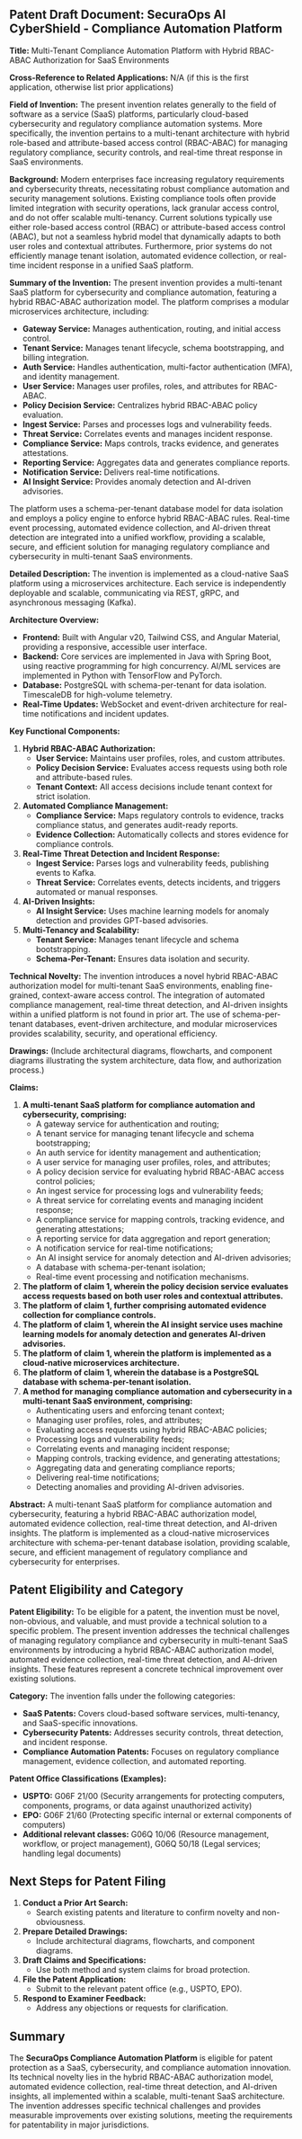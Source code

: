 ## Patent Draft Document: SecuraOps AI CyberShield - Compliance Automation Platform

**Title:**
Multi-Tenant Compliance Automation Platform with Hybrid RBAC-ABAC Authorization for SaaS Environments

**Cross-Reference to Related Applications:**
N/A (if this is the first application, otherwise list prior applications)

**Field of Invention:**
The present invention relates generally to the field of software as a service (SaaS) platforms, particularly cloud-based cybersecurity and regulatory compliance automation systems. More specifically, the invention pertains to a multi-tenant architecture with hybrid role-based and attribute-based access control (RBAC-ABAC) for managing regulatory compliance, security controls, and real-time threat response in SaaS environments.

**Background:**
Modern enterprises face increasing regulatory requirements and cybersecurity threats, necessitating robust compliance automation and security management solutions. Existing compliance tools often provide limited integration with security operations, lack granular access control, and do not offer scalable multi-tenancy. Current solutions typically use either role-based access control (RBAC) or attribute-based access control (ABAC), but not a seamless hybrid model that dynamically adapts to both user roles and contextual attributes. Furthermore, prior systems do not efficiently manage tenant isolation, automated evidence collection, or real-time incident response in a unified SaaS platform.

**Summary of the Invention:**
The present invention provides a multi-tenant SaaS platform for cybersecurity and compliance automation, featuring a hybrid RBAC-ABAC authorization model. The platform comprises a modular microservices architecture, including:

- **Gateway Service:** Manages authentication, routing, and initial access control.
- **Tenant Service:** Manages tenant lifecycle, schema bootstrapping, and billing integration.
- **Auth Service:** Handles authentication, multi-factor authentication (MFA), and identity management.
- **User Service:** Manages user profiles, roles, and attributes for RBAC-ABAC.
- **Policy Decision Service:** Centralizes hybrid RBAC-ABAC policy evaluation.
- **Ingest Service:** Parses and processes logs and vulnerability feeds.
- **Threat Service:** Correlates events and manages incident response.
- **Compliance Service:** Maps controls, tracks evidence, and generates attestations.
- **Reporting Service:** Aggregates data and generates compliance reports.
- **Notification Service:** Delivers real-time notifications.
- **AI Insight Service:** Provides anomaly detection and AI-driven advisories.

The platform uses a schema-per-tenant database model for data isolation and employs a policy engine to enforce hybrid RBAC-ABAC rules. Real-time event processing, automated evidence collection, and AI-driven threat detection are integrated into a unified workflow, providing a scalable, secure, and efficient solution for managing regulatory compliance and cybersecurity in multi-tenant SaaS environments.

**Detailed Description:**
The invention is implemented as a cloud-native SaaS platform using a microservices architecture. Each service is independently deployable and scalable, communicating via REST, gRPC, and asynchronous messaging (Kafka).

**Architecture Overview:**

- **Frontend:** Built with Angular v20, Tailwind CSS, and Angular Material, providing a responsive, accessible user interface.
- **Backend:** Core services are implemented in Java with Spring Boot, using reactive programming for high concurrency. AI/ML services are implemented in Python with TensorFlow and PyTorch.
- **Database:** PostgreSQL with schema-per-tenant for data isolation. TimescaleDB for high-volume telemetry.
- **Real-Time Updates:** WebSocket and event-driven architecture for real-time notifications and incident updates.

**Key Functional Components:**

1. **Hybrid RBAC-ABAC Authorization:**
    - **User Service:** Maintains user profiles, roles, and custom attributes.
    - **Policy Decision Service:** Evaluates access requests using both role and attribute-based rules.
    - **Tenant Context:** All access decisions include tenant context for strict isolation.
2. **Automated Compliance Management:**
    - **Compliance Service:** Maps regulatory controls to evidence, tracks compliance status, and generates audit-ready reports.
    - **Evidence Collection:** Automatically collects and stores evidence for compliance controls.
3. **Real-Time Threat Detection and Incident Response:**
    - **Ingest Service:** Parses logs and vulnerability feeds, publishing events to Kafka.
    - **Threat Service:** Correlates events, detects incidents, and triggers automated or manual responses.
4. **AI-Driven Insights:**
    - **AI Insight Service:** Uses machine learning models for anomaly detection and provides GPT-based advisories.
5. **Multi-Tenancy and Scalability:**
    - **Tenant Service:** Manages tenant lifecycle and schema bootstrapping.
    - **Schema-Per-Tenant:** Ensures data isolation and security.

**Technical Novelty:**
The invention introduces a novel hybrid RBAC-ABAC authorization model for multi-tenant SaaS environments, enabling fine-grained, context-aware access control. The integration of automated compliance management, real-time threat detection, and AI-driven insights within a unified platform is not found in prior art. The use of schema-per-tenant databases, event-driven architecture, and modular microservices provides scalability, security, and operational efficiency.

**Drawings:**
(Include architectural diagrams, flowcharts, and component diagrams illustrating the system architecture, data flow, and authorization process.)

**Claims:**

1. **A multi-tenant SaaS platform for compliance automation and cybersecurity, comprising:**
    - A gateway service for authentication and routing;
    - A tenant service for managing tenant lifecycle and schema bootstrapping;
    - An auth service for identity management and authentication;
    - A user service for managing user profiles, roles, and attributes;
    - A policy decision service for evaluating hybrid RBAC-ABAC access control policies;
    - An ingest service for processing logs and vulnerability feeds;
    - A threat service for correlating events and managing incident response;
    - A compliance service for mapping controls, tracking evidence, and generating attestations;
    - A reporting service for data aggregation and report generation;
    - A notification service for real-time notifications;
    - An AI insight service for anomaly detection and AI-driven advisories;
    - A database with schema-per-tenant isolation;
    - Real-time event processing and notification mechanisms.
2. **The platform of claim 1, wherein the policy decision service evaluates access requests based on both user roles and contextual attributes.**
3. **The platform of claim 1, further comprising automated evidence collection for compliance controls.**
4. **The platform of claim 1, wherein the AI insight service uses machine learning models for anomaly detection and generates AI-driven advisories.**
5. **The platform of claim 1, wherein the platform is implemented as a cloud-native microservices architecture.**
6. **The platform of claim 1, wherein the database is a PostgreSQL database with schema-per-tenant isolation.**
7. **A method for managing compliance automation and cybersecurity in a multi-tenant SaaS environment, comprising:**
    - Authenticating users and enforcing tenant context;
    - Managing user profiles, roles, and attributes;
    - Evaluating access requests using hybrid RBAC-ABAC policies;
    - Processing logs and vulnerability feeds;
    - Correlating events and managing incident response;
    - Mapping controls, tracking evidence, and generating attestations;
    - Aggregating data and generating compliance reports;
    - Delivering real-time notifications;
    - Detecting anomalies and providing AI-driven advisories.

**Abstract:**
A multi-tenant SaaS platform for compliance automation and cybersecurity, featuring a hybrid RBAC-ABAC authorization model, automated evidence collection, real-time threat detection, and AI-driven insights. The platform is implemented as a cloud-native microservices architecture with schema-per-tenant database isolation, providing scalable, secure, and efficient management of regulatory compliance and cybersecurity for enterprises.

## Patent Eligibility and Category

**Patent Eligibility:**
To be eligible for a patent, the invention must be novel, non-obvious, and valuable, and must provide a technical solution to a specific problem. The present invention addresses the technical challenges of managing regulatory compliance and cybersecurity in multi-tenant SaaS environments by introducing a hybrid RBAC-ABAC authorization model, automated evidence collection, real-time threat detection, and AI-driven insights. These features represent a concrete technical improvement over existing solutions.

**Category:**
The invention falls under the following categories:

- **SaaS Patents:** Covers cloud-based software services, multi-tenancy, and SaaS-specific innovations.
- **Cybersecurity Patents:** Addresses security controls, threat detection, and incident response.
- **Compliance Automation Patents:** Focuses on regulatory compliance management, evidence collection, and automated reporting.

**Patent Office Classifications (Examples):**

- **USPTO:** G06F 21/00 (Security arrangements for protecting computers, components, programs, or data against unauthorized activity)
- **EPO:** G06F 21/60 (Protecting specific internal or external components of computers)
- **Additional relevant classes:** G06Q 10/06 (Resource management, workflow, or project management), G06Q 50/18 (Legal services; handling legal documents)


## Next Steps for Patent Filing

1. **Conduct a Prior Art Search:**
    - Search existing patents and literature to confirm novelty and non-obviousness.
2. **Prepare Detailed Drawings:**
    - Include architectural diagrams, flowcharts, and component diagrams.
3. **Draft Claims and Specifications:**
    - Use both method and system claims for broad protection.
4. **File the Patent Application:**
    - Submit to the relevant patent office (e.g., USPTO, EPO).
5. **Respond to Examiner Feedback:**
    - Address any objections or requests for clarification.

## Summary

The **SecuraOps Compliance Automation Platform** is eligible for patent protection as a SaaS, cybersecurity, and compliance automation innovation. Its technical novelty lies in the hybrid RBAC-ABAC authorization model, automated evidence collection, real-time threat detection, and AI-driven insights, all implemented within a scalable, multi-tenant SaaS architecture. The invention addresses specific technical challenges and provides measurable improvements over existing solutions, meeting the requirements for patentability in major jurisdictions.
